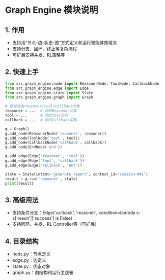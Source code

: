 # Graph Engine 模块说明

## 1. 作用
- 支持用“节点-边-状态-图”方式定义和运行智能体推理流
- 支持分支、回环、终止等复杂流程
- 可扩展支持并发、RL策略等

## 2. 快速上手

```python
from src.graph_engine.node import ReasonerNode, ToolNode, CallbackNode, EndNode
from src.graph_engine.edge import Edge
from src.graph_engine.state import State
from src.graph_engine.graph import Graph

# 假设你有reasoner/tool/callback对象
reasoner = ...  # 你的Reasoner实现
tool = ...      # 你的Tool实现
callback = ...  # 你的Callback实现

g = Graph()
g.add_node(ReasonerNode('reasoner', reasoner))
g.add_node(ToolNode('tool', tool))
g.add_node(CallbackNode('callback', callback))
g.add_node(EndNode('end'))

g.add_edge(Edge('reasoner', 'tool'))
g.add_edge(Edge('tool', 'callback'))
g.add_edge(Edge('callback', 'end'))

state = State(intent='generate_report', context_id='session-001')
result = g.run('reasoner', state)
print(result)
```

## 3. 高级用法
- 支持条件分支：Edge('callback', 'reasoner', condition=lambda s: s['result']['success'] is False)
- 支持回环、并发、RL Controller等（可扩展）

## 4. 目录结构
- node.py：节点定义
- edge.py：边定义
- state.py：状态对象
- graph.py：图结构和运行主逻辑 
